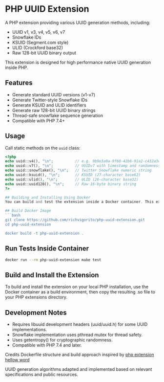 # PHP UUID Extension

A PHP extension providing various UUID generation methods, including:

- UUID v1, v3, v4, v5, v6, v7  
- Snowflake IDs  
- KSUID (Segment.com style)  
- ULID (Crockford base32)  
- Raw 128-bit UUID binary output  

This extension is designed for high performance native UUID generation inside PHP.

## Features

- Generate standard UUID versions (v1-v7)  
- Generate Twitter-style Snowflake IDs  
- Generate KSUID and ULID identifiers  
- Generate raw 128-bit UUID binary strings  
- Thread-safe snowflake sequence generation  
- Compatible with PHP 7.4+  

## Usage

Call static methods on the `uuid` class:

```php
<?php
echo uuid::v4(), "\n";          // e.g. 9b9e3a0a-9f60-42b6-91a2-c432a3ef8f68
echo uuid::v7(), "\n";          // UUIDv7 with timestamp and randomness
echo uuid::snowflake(), "\n";   // Twitter Snowflake numeric string
echo uuid::ksuid(), "\n";       // KSUID (27-character base62)
echo uuid::ulid(), "\n";        // ULID (26-character base32)
echo uuid::uuid128(), "\n";     // Raw 16-byte binary string
?>

## Building and Installing Using Docker
You can build and test the extension inside a Docker container. This example is adapted from bogkonstantin/php-extension-hello-world.

## Build Docker Image
```bash
git clone https://github.com/richvigorito/php-uuid-extension.git
cd php-uuid-extension

docker build -t php-uuid-extension .
```

## Run Tests Inside Container
```bash 
docker run --rm php-uuid-extension make test
```
## Build and Install the Extension
To build and install the extension on your local PHP installation, use the Docker container as a build environment, then copy the resulting .so file to your PHP extensions directory.

## Development Notes
- Requires libuuid development headers (uuid/uuid.h) for some UUID implementations.
- Snowflake implementation uses pthread mutex for thread safety.
- Uses getentropy() for cryptographic randomness.
- Compatible with PHP 7.4 and later.

Credits
Dockerfile structure and build approach inspired by [php extension hellow word](bogkonstantin/php-extension-hello-world)

UUID generation algorithms adapted and implemented based on relevant specifications and public resources.

